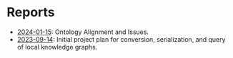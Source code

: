 # Reports

- [2024-01-15](2024-01-15/report.md): Ontology Alignment and  Issues.
- [2023-09-14](2023-09-14/report.md): Initial project plan for conversion, serialization, and query of local knowledge graphs.
